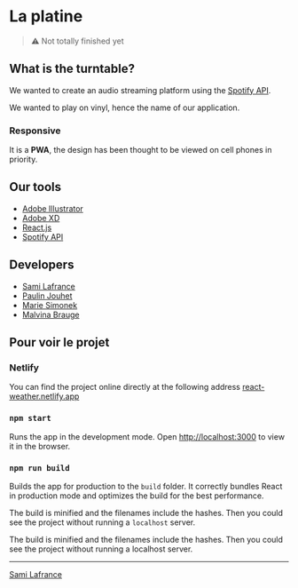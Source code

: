 # La platine

> ⚠️ Not totally finished yet

## What is the turntable?

We wanted to create an audio streaming platform using the [Spotify API](https://developer.spotify.com/documentation/web-api/).

We wanted to play on vinyl, hence the name of our application.

### Responsive

It is a **PWA**, the design has been thought to be viewed on cell phones in priority.

## Our tools

- [Adobe Illustrator](https://www.adobe.com/fr/products/illustrator.html)
- [Adobe XD](https://www.adobe.com/fr/products/xd.html)
- [React.js](https://fr.reactjs.org/)
- [Spotify API](https://developer.spotify.com/documentation/web-api/)

## Developers

- [Sami Lafrance](https://samilafrance.com)
- [Paulin Jouhet](https://soundcloud.com/p-jo-892635371?ref=clipboard)
- [Marie Simonek](https://www.behance.net/mariesmk)
- [Malvina Brauge](https://malvinabrauge.com/)

## Pour voir le projet

### Netlify

You can find the project online directly at the following address [react-weather.netlify.app](https://react-weather.netlify.app)

### `npm start`

Runs the app in the development mode.
Open [http://localhost:3000](http://localhost:3000) to view it in the browser.

### `npm run build`

Builds the app for production to the `build` folder.
It correctly bundles React in production mode and optimizes the build for the best performance.

The build is minified and the filenames include the hashes.
Then you could see the project without running a `localhost` server.

The build is minified and the filenames include the hashes. Then you could see the project without running a localhost server.

---

[Sami Lafrance](https://www.samilafrance.com/)
